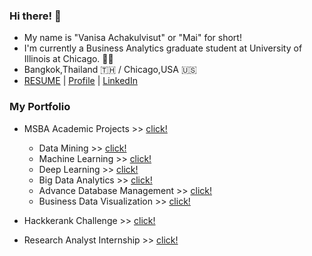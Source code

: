 ### Hi there! 👋 
- My name is "Vanisa Achakulvisut" or "Mai" for short!
- I'm currently a Business Analytics graduate student at University of Illinois at Chicago. :woman_student: 
- Bangkok,Thailand :thailand: / Chicago,USA :us:
- [RESUME](https://maimaiva.github.io/resume/) | [Profile](https://maivanisa1.wixsite.com/my-profile) | [LinkedIn](https://www.linkedin.com/in/vanisaachakulvisut/)

### My Portfolio 
- MSBA Academic Projects >> [click!](https://github.com/maimaiva/academic-projects-msba)
  - Data Mining >> [click!](https://github.com/maimaiva/Academic-Projects-MSBA/tree/main/DataMining)
  - Machine Learning >> [click!](https://github.com/maimaiva/Academic-Projects-MSBA/tree/main/MachineLearning)
  - Deep Learning >> [click!](https://github.com/maimaiva/Academic-Projects-MSBA/tree/main/DeepLearning)
  - Big Data Analytics >> [click!](https://github.com/maimaiva/Academic-Projects-MSBA/tree/main/BigDataAnalytics)
  - Advance Database Management >> [click!](https://github.com/maimaiva/Academic-Projects-MSBA/tree/main/Advance%20Database%20Management)
  - Business Data Visualization >> [click!]()
 
- Hackkerank Challenge >> [click!](https://github.com/maimaiva/Hackerrank)
- Research Analyst Internship >> [click!](https://github.com/maimaiva/Research-Analyst-Internship)
